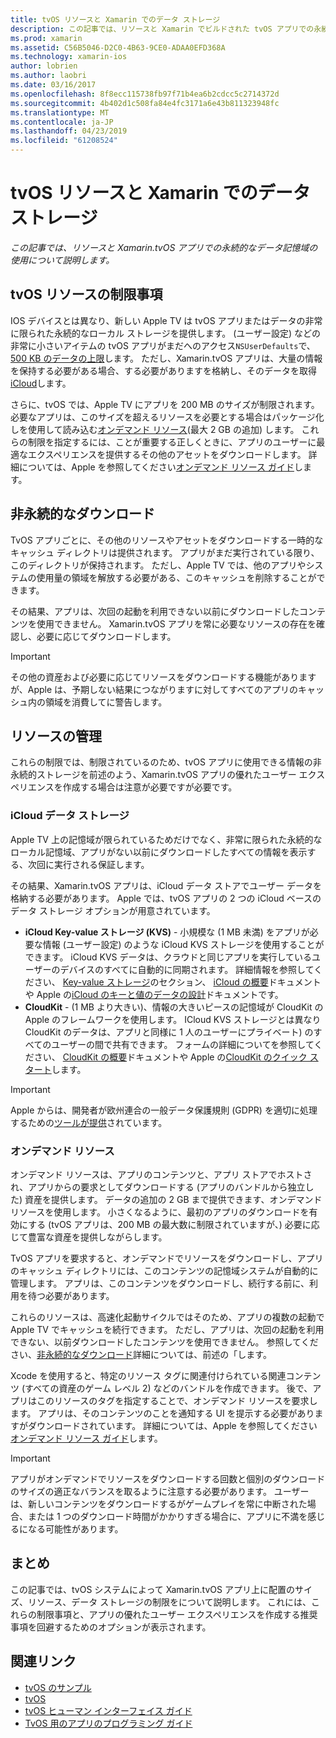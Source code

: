 ```yaml
---
title: tvOS リソースと Xamarin でのデータ ストレージ
description: この記事では、リソースと Xamarin でビルドされた tvOS アプリでの永続的なデータ ストレージを操作する方法について説明します。 ICloud のデータ ストレージと、オンデマンドのリソースがについて説明します。
ms.prod: xamarin
ms.assetid: C56B5046-D2C0-4B63-9CE0-ADAA0EFD368A
ms.technology: xamarin-ios
author: lobrien
ms.author: laobri
ms.date: 03/16/2017
ms.openlocfilehash: 8f8ecc115738fb97f71b4ea6b2cdcc5c2714372d
ms.sourcegitcommit: 4b402d1c508fa84e4fc3171a6e43b811323948fc
ms.translationtype: MT
ms.contentlocale: ja-JP
ms.lasthandoff: 04/23/2019
ms.locfileid: "61208524"
---
```

# <a name="tvos-resources-and-data-storage-in-xamarin"></a>tvOS リソースと Xamarin でのデータ ストレージ

_この記事では、リソースと Xamarin.tvOS アプリでの永続的なデータ記憶域の使用について説明します。_

<a name="tvOS-Resource-Limitations" />

## <a name="tvos-resource-limitations"></a>tvOS リソースの制限事項

IOS デバイスとは異なり、新しい Apple TV は tvOS アプリまたはデータの非常に限られた永続的なローカル ストレージを提供します。 (ユーザー設定) などの非常に小さいアイテムの tvOS アプリがまだへのアクセス`NSUserDefaults`で、 [500 KB のデータの上限](https://forums.developer.apple.com/message/50696#50696)します。 ただし、Xamarin.tvOS アプリは、大量の情報を保持する必要がある場合、する必要がありますを格納し、そのデータを取得[iCloud](#iCloud-Data-Storage)します。

さらに、tvOS では、Apple TV にアプリを 200 MB のサイズが制限されます。 必要なアプリは、このサイズを超えるリソースを必要とする場合はパッケージ化しを使用して読み込む[オンデマンド リソース](#On-Demand-Resources)(最大 2 GB の追加) します。 これらの制限を指定するには、ことが重要する正しくときに、アプリのユーザーに最適なエクスペリエンスを提供するその他のアセットをダウンロードします。 詳細については、Apple を参照してください[オンデマンド リソース ガイド](https://developer.apple.com/library/prerelease/tvos/documentation/FileManagement/Conceptual/On_Demand_Resources_Guide/index.html#//apple_ref/doc/uid/TP40015083)します。

<a name="Non-Persistent-Downloads" />

## <a name="non-persistent-downloads"></a>非永続的なダウンロード

TvOS アプリごとに、その他のリソースやアセットをダウンロードする一時的なキャッシュ ディレクトリは提供されます。 アプリがまだ実行されている限り、このディレクトリが保持されます。 ただし、Apple TV では、他のアプリやシステムの使用量の領域を解放する必要がある、このキャッシュを削除することができます。

その結果、アプリは、次回の起動を利用できない以前にダウンロードしたコンテンツを使用できません。 Xamarin.tvOS アプリを常に必要なリソースの存在を確認し、必要に応じてダウンロードします。

> [!IMPORTANT]
> その他の資産および必要に応じてリソースをダウンロードする機能がありますが、Apple は、予期しない結果につながりますに対してすべてのアプリのキャッシュ内の領域を消費してに警告します。




<a name="Managing-Resources" />

## <a name="managing-resources"></a>リソースの管理

これらの制限では、制限されているのため、tvOS アプリに使用できる情報の非永続的ストレージを前述のよう、Xamarin.tvOS アプリの優れたユーザー エクスペリエンスを作成する場合は注意が必要ですが必要です。

<a name="iCloud-Data-Storage" />

### <a name="icloud-data-storage"></a>iCloud データ ストレージ

Apple TV 上の記憶域が限られているためだけでなく、非常に限られた永続的なローカル記憶域、アプリがない以前にダウンロードしたすべての情報を表示する、次回に実行される保証します。

その結果、Xamarin.tvOS アプリは、iCloud データ ストアでユーザー データを格納する必要があります。 Apple では、tvOS アプリの 2 つの iCloud ベースのデータ ストレージ オプションが用意されています。

- **iCloud Key-value ストレージ (KVS)** - 小規模な (1 MB 未満) をアプリが必要な情報 (ユーザー設定) のような iCloud KVS ストレージを使用することができます。 iCloud KVS データは、クラウドと同じアプリを実行しているユーザーのデバイスのすべてに自動的に同期されます。 詳細情報を参照してください、 [Key-value ストレージ](~/ios/data-cloud/introduction-to-icloud.md)のセクション、 [iCloud の概要](~/ios/data-cloud/introduction-to-icloud.md)ドキュメントや Apple の[iCloud のキーと値のデータの設計](https://developer.apple.com/library/prerelease/tvos/documentation/General/Conceptual/iCloudDesignGuide/Chapters/DesigningForKey-ValueDataIniCloud.html#//apple_ref/doc/uid/TP40012094-CH7)ドキュメントです。
- **CloudKit** - (1 MB より大きい)、情報の大きいピースの記憶域が CloudKit の Apple のフレームワークを使用します。 ICloud KVS ストレージとは異なり CloudKit のデータは、アプリと同様に 1 人のユーザーにプライベート) のすべてのユーザーの間で共有できます。 フォームの詳細についてを参照してください、 [CloudKit の概要](~/ios/data-cloud/intro-to-cloudkit.md)ドキュメントや Apple の[CloudKit のクイック スタート](https://developer.apple.com/library/prerelease/tvos/documentation/DataManagement/Conceptual/CloudKitQuickStart/Introduction/Introduction.html#//apple_ref/doc/uid/TP40014987)します。

> [!IMPORTANT]
> Apple からは、開発者が欧州連合の一般データ保護規則 (GDPR) を適切に処理するための[ツールが提供](https://developer.apple.com/support/allowing-users-to-manage-data/)されています。

<a name="On-Demand-Resources" />

### <a name="on-demand-resources"></a>オンデマンド リソース

オンデマンド リソースは、アプリのコンテンツと、アプリ ストアでホストされ、アプリからの要求としてダウンロードする (アプリのバンドルから独立した) 資産を提供します。 データの追加の 2 GB まで提供できます、オンデマンド リソースを使用します。 小さくなるように、最初のアプリのダウンロードを有効にする (tvOS アプリは、200 MB の最大数に制限されていますが、) 必要に応じて豊富な資産を提供しながらします。

TvOS アプリを要求すると、オンデマンドでリソースをダウンロードし、アプリのキャッシュ ディレクトリには、このコンテンツの記憶域システムが自動的に管理します。 アプリは、このコンテンツをダウンロードし、続行する前に、利用を待つ必要があります。

これらのリソースは、高速化起動サイクルではそのため、アプリの複数の起動で Apple TV でキャッシュを続行できます。 ただし、アプリは、次回の起動を利用できない、以前ダウンロードしたコンテンツを使用できません。 参照してください、[非永続的なダウンロード](#Non-Persistent-Downloads)詳細については、前述の「します。

Xcode を使用すると、特定のリソース タグに関連付けられている関連コンテンツ (すべての資産のゲーム レベル 2) などのバンドルを作成できます。 後で、アプリはこのリソースのタグを指定することで、オンデマンド リソースを要求します。 アプリは、そのコンテンツのことを通知する UI を提示する必要がありますがダウンロードされています。 詳細については、Apple を参照してください[オンデマンド リソース ガイド](https://developer.apple.com/library/prerelease/tvos/documentation/FileManagement/Conceptual/On_Demand_Resources_Guide/index.html#//apple_ref/doc/uid/TP40015083)します。

> [!IMPORTANT]
> アプリがオンデマンドでリソースをダウンロードする回数と個別のダウンロードのサイズの適正なバランスを取るように注意する必要があります。 ユーザーは、新しいコンテンツをダウンロードするがゲームプレイを常に中断された場合、または 1 つのダウンロード時間がかかりすぎる場合に、アプリに不満を感じるになる可能性があります。




<a name="Summary" />

## <a name="summary"></a>まとめ

この記事では、tvOS システムによって Xamarin.tvOS アプリ上に配置のサイズ、リソース、データ ストレージの制限をについて説明します。 これには、これらの制限事項と、アプリの優れたユーザー エクスペリエンスを作成する推奨事項を回避するためのオプションが表示されます。



## <a name="related-links"></a>関連リンク

- [tvOS のサンプル](https://developer.xamarin.com/samples/tvos/all/)
- [tvOS](https://developer.apple.com/tvos/)
- [tvOS ヒューマン インターフェイス ガイド](https://developer.apple.com/tvos/human-interface-guidelines/)
- [TvOS 用のアプリのプログラミング ガイド](https://developer.apple.com/library/prerelease/tvos/documentation/General/Conceptual/AppleTV_PG/)
